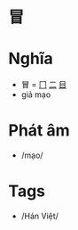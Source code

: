# 冒

# Nghĩa
* 冒 = [冂](冂.md) [二](二.md) [目](目.md)
* giả mạo

# Phát âm
* /mạo/

# Tags
* /Hán Việt/

<script>window.HANZI_FIELD='冒';</script>
